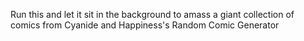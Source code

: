 Run this and let it sit in the background to amass a giant collection of comics from Cyanide and Happiness's Random Comic Generator